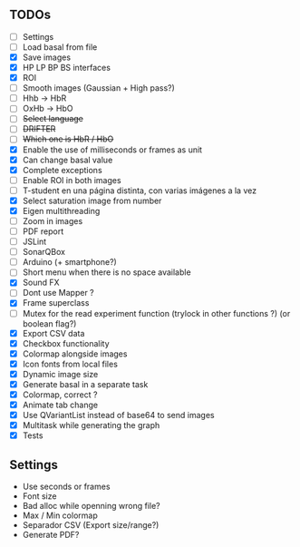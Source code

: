 ## TODOs

- [ ] Settings
- [ ] Load basal from file
- [x] Save images
- [x] HP LP BP BS interfaces
- [x] ROI
- [ ] Smooth images (Gaussian + High pass?)
- [ ] Hhb -> HbR
- [ ] OxHb -> HbO
- [ ] ~~Select language~~
- [ ] ~~DRIFTER~~
- [ ] ~~Which one is HbR / HbO~~
- [x] Enable the use of milliseconds or frames as unit
- [x] Can change basal value
- [x] Complete exceptions
- [ ] Enable ROI in both images
- [ ] T-student en una página distinta, con varias imágenes a la vez
- [x] Select saturation image from number
- [x] Eigen multithreading
- [ ] Zoom in images
- [ ] PDF report
- [ ] JSLint
- [ ] SonarQBox
- [ ] Arduino (+ smartphone?)
- [ ] Short menu when there is no space available
- [x] Sound FX
- [ ] Dont use Mapper ?
- [x] Frame superclass
- [ ] Mutex for the read experiment function (trylock in other functions ?) (or boolean flag?)
- [x] Export CSV data
- [x] Checkbox functionality
- [x] Colormap alongside images
- [x] Icon fonts from local files
- [x] Dynamic image size
- [x] Generate basal in a separate task
- [x] Colormap, correct ?
- [x] Animate tab change
- [x] Use QVariantList instead of base64 to send images
- [x] Multitask while generating the graph
- [x] Tests

## Settings

* Use seconds or frames
* Font size
* Bad alloc while openning wrong file?
* Max / Min colormap
* Separador CSV (Export size/range?)
* Generate PDF?
